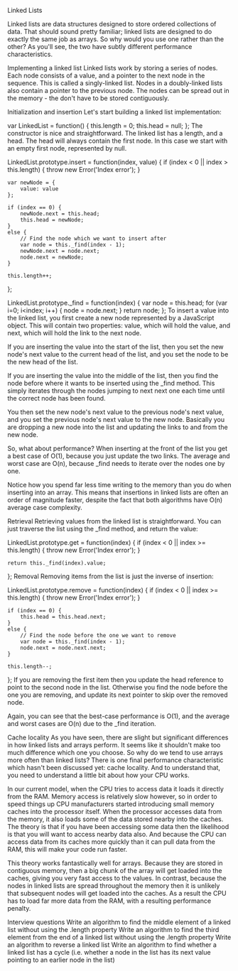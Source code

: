 Linked Lists

Linked lists are data structures designed to store ordered collections of data. That should sound pretty familiar; linked lists are designed to do exactly the same job as arrays. So why would you use one rather than the other? As you'll see, the two have subtly different performance characteristics.

Implementing a linked list
Linked lists work by storing a series of nodes. Each node consists of a value, and a pointer to the next node in the sequence. This is called a singly-linked list. Nodes in a doubly-linked lists also contain a pointer to the previous node. The nodes can be spread out in the memory - the don't have to be stored contiguously.

Initialization and insertion
Let's start building a linked list implementation:

var LinkedList = function() {
    this.length = 0;
    this.head = null;
};
The constructor is nice and straightforward. The linked list has a length, and a head. The head will always contain the first node. In this case we start with an empty first node, represented by null.

LinkedList.prototype.insert = function(index, value) {
    if (index < 0 || index > this.length) {
        throw new Error('Index error');
    }

    var newNode = {
        value: value
    };

    if (index == 0) {
        newNode.next = this.head;
        this.head = newNode;
    }
    else {
        // Find the node which we want to insert after
        var node = this._find(index - 1);
        newNode.next = node.next;
        node.next = newNode;
    }

    this.length++;
};

LinkedList.prototype._find = function(index) {
    var node = this.head;
    for (var i=0; i<index; i++) {
        node = node.next;
    }
    return node;
};
To insert a value into the linked list, you first create a new node represented by a JavaScript object. This will contain two properties: value, which will hold the value, and next, which will hold the link to the next node.

If you are inserting the value into the start of the list, then you set the new node's next value to the current head of the list, and you set the node to be the new head of the list.

If you are inserting the value into the middle of the list, then you find the node before where it wants to be inserted using the _find method. This simply iterates through the nodes jumping to next next one each time until the correct node has been found.

You then set the new node's next value to the previous node's next value, and you set the previous node's next value to the new node. Basically you are dropping a new node into the list and updating the links to and from the new node.

So, what about performance? When inserting at the front of the list you get a best case of O(1), because you just update the two links. The average and worst case are O(n), because _find needs to iterate over the nodes one by one.

Notice how you spend far less time writing to the memory than you do when inserting into an array. This means that insertions in linked lists are often an order of magnitude faster, despite the fact that both algorithms have O(n) average case complexity.

Retrieval
Retrieving values from the linked list is straightforward. You can just traverse the list using the _find method, and return the value:

LinkedList.prototype.get = function(index) {
    if (index < 0 || index >= this.length) {
        throw new Error('Index error');
    }

    return this._find(index).value;
};
Removal
Removing items from the list is just the inverse of insertion:

LinkedList.prototype.remove = function(index) {
    if (index < 0 || index >= this.length) {
        throw new Error('Index error');
    }

    if (index == 0) {
        this.head = this.head.next;
    }
    else {
        // Find the node before the one we want to remove
        var node = this._find(index - 1);
        node.next = node.next.next;
    }

    this.length--;
};
If you are removing the first item then you update the head reference to point to the second node in the list. Otherwise you find the node before the one you are removing, and update its next pointer to skip over the removed node.

Again, you can see that the best-case performance is O(1), and the average and worst cases are O(n) due to the _find iteration.

Cache locality
As you have seen, there are slight but significant differences in how linked lists and arrays perform. It seems like it shouldn't make too much difference which one you choose. So why do we tend to use arrays more often than linked lists? There is one final performance characteristic which hasn't been discussed yet: cache locality. And to understand that, you need to understand a little bit about how your CPU works.

In our current model, when the CPU tries to access data it loads it directly from the RAM. Memory access is relatively slow however, so in order to speed things up CPU manufacturers started introducing small memory caches into the processor itself. When the processor accesses data from the memory, it also loads some of the data stored nearby into the caches. The theory is that if you have been accessing some data then the likelihood is that you will want to access nearby data also. And because the CPU can access data from its caches more quickly than it can pull data from the RAM, this will make your code run faster.

This theory works fantastically well for arrays. Because they are stored in contiguous memory, then a big chunk of the array will get loaded into the caches, giving you very fast access to the values. In contrast, because the nodes in linked lists are spread throughout the memory then it is unlikely that subsequent nodes will get loaded into the caches. As a result the CPU has to load far more data from the RAM, with a resulting performance penalty.

Interview questions
Write an algorithm to find the middle element of a linked list without using the .length property
Write an algorithm to find the third element from the end of a linked list without using the .length property
Write an algorithm to reverse a linked list
Write an algorithm to find whether a linked list has a cycle (i.e. whether a node in the list has its next value pointing to an earlier node in the list)
